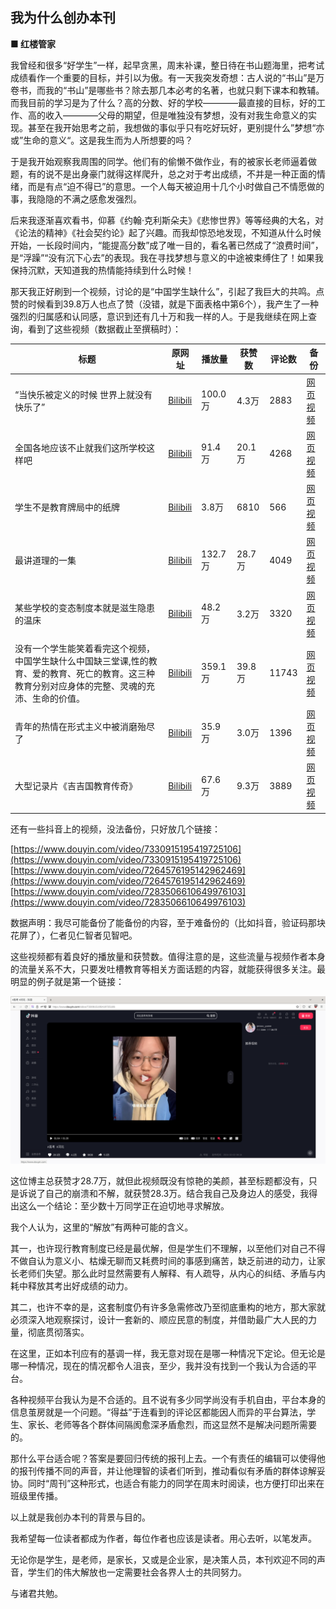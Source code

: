 ## 我为什么创办本刊

**■ 红楼管家**

我曾经和很多“好学生”一样，起早贪黑，周末补课，整日待在书山题海里，把考试成绩看作一个重要的目标，并引以为傲。有一天我突发奇想：古人说的“书山”是万卷书，而我的“书山”是哪些书？除去那几本必考的名著，也就只剩下课本和教辅。而我目前的学习是为了什么？高的分数、好的学校————最直接的目标，好的工作、高的收入————父母的期望，但是唯独没有梦想，没有对我生命意义的实现。甚至在我开始思考之前，我想做的事似乎只有吃好玩好，更别提什么”梦想“亦或”生命的意义“。这是我生而为人所想要的吗？

于是我开始观察我周围的同学。他们有的偷懒不做作业，有的被家长老师逼着做题，有的说不是出身豪门就得这样爬升，总之对于考出成绩，不并是一种正面的情绪，而是有点“迫不得已”的意思。一个人每天被迫用十几个小时做自己不情愿做的事，我隐隐的不满之感愈发强烈。

后来我逐渐喜欢看书，仰慕《约翰·克利斯朵夫》《悲惨世界》等等经典的大名，对《论法的精神》《社会契约论》起了兴趣。而我却惊恐地发现，不知道从什么时候开始，一长段时间内，“能提高分数”成了唯一目的，看名著已然成了“浪费时间”，是“浮躁”“没有沉下心去”的表现。我在寻找梦想与意义的中途被束缚住了！如果我保持沉默，天知道我的热情能持续到什么时候！

那天我正好刷到一个视频，讨论的是“中国学生缺什么”，引起了我巨大的共鸣。点赞的时候看到39.8万人也点了赞（没错，就是下面表格中第6个），我产生了一种强烈的归属感和认同感，意识到还有几十万和我一样的人。于是我继续在网上查询，看到了这些视频（数据截止至撰稿时）：

| 标题 | 原网址 | 播放量 | 获赞数 | 评论数 | 备份 |
| --- | --- | --- | --- | --- | --- |
| “当快乐被定义的时候 世界上就没有快乐了” | [Bilibili](https://www.bilibili.com/video/BV1LY4y177bT/) | 100.0万 | 4.3万 | 2883 | [网页](https://web.archive.org/web/20240124091756/https%3A%2F%2Fwww.bilibili.com%2Fvideo%2FBV1LY4y177bT%2F) [视频](./“当快乐被定义的时候%20世界上就没有快乐了”.mp4)|
| 全国各地应该不止就我们这所学校这样吧 | [Bilibili](https://www.bilibili.com/video/BV1hj411J7L4/) | 91.4万 | 20.1万 | 4268 | [网页](https://web.archive.org/web/20240124112335/https://www.bilibili.com/video/BV1hj411J7L4/) [视频](./全国各地应该不止就我们这所学校这样吧.mp4) |
| 学生不是教育牌局中的纸牌 | [Bilibili](https://www.bilibili.com/video/BV1ac411B7CJ/)| 3.8万 | 6810 | 566 | [网页](https://web.archive.org/web/20240124093431/https%3A%2F%2Fwww.bilibili.com%2Fvideo%2FBV1ac411B7CJ%2F) [视频](./学生不是教育牌局中的纸牌.mp4) |
| 最讲道理的一集 | [Bilibili](https://www.bilibili.com/video/BV1aC4y1T7sd/) | 132.7万 | 28.7万 | 4049 | [网页](https://web.archive.org/web/20240124093122/https%3A%2F%2Fwww.bilibili.com%2Fvideo%2FBV1aC4y1T7sd%2F) [视频](./最讲道理的一集.mp4) |
| 某些学校的变态制度本就是滋生隐患的温床 | [Bilibili](https://www.bilibili.com/video/BV1uT4y1b75M/) | 48.2万 | 3.2万 | 3320 | [网页](https://web.archive.org/web/20240124093405/https%3A%2F%2Fwww.bilibili.com%2Fvideo%2FBV1uT4y1b75M%2F) [视频](./某些学校的变态制度本就是滋生隐患的温床.mp4) |
| 没有一个学生能笑着看完这个视频，中国学生缺什么中国缺三堂课,性的教育、爱的教育、死亡的教育。这三种教育分别对应身体的完整、灵魂的充沛、生命的价值。 | [Bilibili](https://www.bilibili.com/video/BV19h4y1q7Z5/) | 359.1万 | 39.8万 | 11743 | [网页](https://web.archive.org/web/20240124092146/https%3A%2F%2Fwww.bilibili.com%2Fvideo%2FBV19h4y1q7Z5%2F) [视频](./没有一个学生能笑着看完这个视频，中国学生缺什么中国缺三堂课,性的教育、爱的教育、死亡的教育。这三种教育分别对应身体的完整、灵魂的充沛、生命的价值。.mp4) |
| 青年的热情在形式主义中被消磨殆尽了 | [Bilibili](https://www.bilibili.com/video/BV1rC4y1G7uU/) | 35.9万 | 3.0万 | 1396 | [网页](https://web.archive.org/web/20240124095032/https%3A%2F%2Fwww.bilibili.com%2Fvideo%2FBV1rC4y1G7uU%2F) [视频](./青年的热情在形式主义中被消磨殆尽了.mp4) |
| 大型记录片《吉吉国教育传奇》 | [Bilibili](https://www.bilibili.com/video/BV1sa4y1m7DG/) | 67.6万 | 9.3万 | 3889 | [网页](https://web.archive.org/web/20240126071819/https://www.bilibili.com/video/BV1sa4y1m7DG/) [视频](./大型记录片《吉吉国教育传奇》.mp4) |

还有一些抖音上的视频，没法备份，只好放几个链接：

[https://www.douyin.com/video/7330915195419725106](https://www.douyin.com/video/7330915195419725106)  
[https://www.douyin.com/video/7264576195142962469](https://www.douyin.com/video/7264576195142962469)  
[https://www.douyin.com/video/7283506610649976103](https://www.douyin.com/video/7283506610649976103)  

数据声明：我尽可能备份了能备份的内容，至于难备份的（比如抖音，验证码那块花屏了），仁者见仁智者见智吧。

这些视频都有着良好的播放量和获赞数。值得注意的是，这些流量与视频作者本身的流量关系不大，只要发吐槽教育等相关方面话题的内容，就能获得很多关注。最明显的例子就是第一个链接：

![](./Screenshot%20from%202024-02-06%2008-02-01.png)

这位博主总获赞才28.7万，就但此视频既没有惊艳的美颜，甚至标题都没有，只是诉说了自己的崩溃和不解，就获赞28.3万。结合我自己及身边人的感受，我得出这么一个结论：至少数十万同学正在迫切地寻求解放。

我个人认为，这里的“解放”有两种可能的含义。

其一，也许现行教育制度已经是最优解，但是学生们不理解，以至他们对自己不得不做自认为意义小、枯燥无聊而又耗费时间的事感到痛苦，缺乏前进的动力，让家长老师们失望。那么此时显然需要有人解释、有人疏导，从内心的纠结、矛盾与内耗中释放其考出好成绩的动力。 

其二，也许不幸的是，这套制度仍有许多急需修改乃至彻底重构的地方，那大家就必须深入地观察探讨，设计一套新的、顺应民意的制度，并借助最广大人民的力量，彻底贯彻落实。

在这里，正如本刊应有的基调一样，我无意对现在是哪一种情况下定论。但无论是哪一种情况，现在的情况都令人沮丧，至少，我并没有找到一个我认为合适的平台。

各种视频平台我认为是不合适的。且不说有多少同学尚没有手机自由，平台本身的信息茧房就是一个问题。“得益”于连看到的评论区都能因人而异的平台算法，学生、家长、老师等各个群体间隔阂愈深矛盾愈烈，而这显然不是解决问题所需要的。

那什么平台适合呢？答案是要回归传统的报刊上去。一个有责任的编辑可以使得他的报刊传播不同的声音，并让他理智的读者们听到，推动看似有矛盾的群体谅解妥协。同时“周刊”这种形式，也适合有能力的同学在周末时阅读，也方便打印出来在班级里传播。

以上就是我创办本刊的背景与目的。

我希望每一位读者都成为作者，每位作者也应该是读者。用心去听，以笔发声。

无论你是学生，是老师，是家长，又或是企业家，是决策人员，本刊欢迎不同的声音，学生们的伟大解放也一定需要社会各界人士的共同努力。

与诸君共勉。
